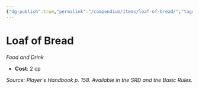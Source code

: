 ```yaml
---
{"dg-publish":true,"permalink":"/compendium/items/loaf-of-bread/","tags":["compendium/src/5e/phb","item/gear/food-and-drink"]}
---
```


# Loaf of Bread
*Food and Drink*  

- **Cost**: 2 cp

*Source: Player's Handbook p. 158. Available in the SRD and the Basic Rules.*